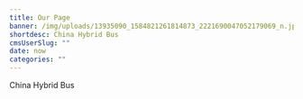 ```yaml
---
title: Our Page
banner: /img/uploads/13935090_1584821261814873_2221690047052179069_n.jpg
shortdesc: China Hybrid Bus
cmsUserSlug: ""
date: now
categories: ""
---
```


China Hybrid Bus